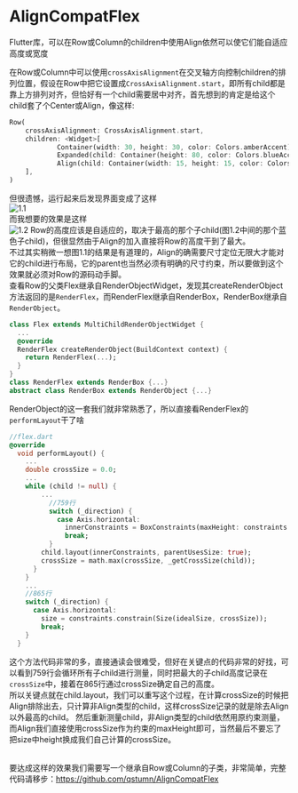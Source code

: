 # AlignCompatFlex
Flutter库，可以在Row或Column的children中使用Align依然可以使它们能自适应高度或宽度

在Row或Column中可以使用`crossAxisAlignment`在交叉轴方向控制children的排列位置，假设在Row中把它设置成`CrossAxisAlignment.start`，即所有child都是靠上方排列对齐，但恰好有一个child需要居中对齐，首先想到的肯定是给这个child套了个Center或Align，像这样: 
```dart
Row(
    crossAxisAlignment: CrossAxisAlignment.start,
    children: <Widget>[
            Container(width: 30, height: 30, color: Colors.amberAccent),
            Expanded(child: Container(height: 80, color: Colors.blueAccent)),
            Align(child: Container(width: 15, height: 15, color: Colors.deepOrange)),
    ],
)
```
但很遗憾，运行起来后发现界面变成了这样
<br/>![1.1](https://upload-images.jianshu.io/upload_images/2384878-01b57d5c2c43cb24.png?imageMogr2/auto-orient/strip%7CimageView2/2/w/1240)
<br/>而我想要的效果是这样
<br/>![1.2](https://upload-images.jianshu.io/upload_images/2384878-aaff3ac85e536e68.png?imageMogr2/auto-orient/strip%7CimageView2/2/w/1240)
Row的高度应该是自适应的，取决于最高的那个子child(图1.2中间的那个蓝色子child)，但很显然由于Align的加入直接将Row的高度干到了最大。
<br/>不过其实稍微一想图1.1的结果是有道理的，Align的确需要尺寸定位无限大才能对它的child进行布局，它的parent也当然必须有明确的尺寸约束，所以要做到这个效果就必须对Row的源码动手脚。
<br/>查看Row的父类Flex继承自RenderObjectWidget，发现其createRenderObject方法返回的是`RenderFlex`，而RenderFlex继承自RenderBox，RenderBox继承自`RenderObject`。
```dart
class Flex extends MultiChildRenderObjectWidget {
  ...
  @override
  RenderFlex createRenderObject(BuildContext context) {
    return RenderFlex(...);
  }
}
class RenderFlex extends RenderBox {...}
abstract class RenderBox extends RenderObject {...}
```
RenderObject的这一套我们就非常熟悉了，所以直接看RenderFlex的`performLayout`干了啥
```dart
//flex.dart 
@override
  void performLayout() {
    ...
    double crossSize = 0.0;
    ...
    while (child != null) {
        ...
          //759行
          switch (_direction) {
            case Axis.horizontal:
              innerConstraints = BoxConstraints(maxHeight: constraints.maxHeight);
              break;
          }
        child.layout(innerConstraints, parentUsesSize: true);
        crossSize = math.max(crossSize, _getCrossSize(child));
      }
    }
    ...
    //865行
    switch (_direction) {
      case Axis.horizontal:
        size = constraints.constrain(Size(idealSize, crossSize));
        break;
    }
  }
```
这个方法代码非常的多，直接通读会很难受，但好在关键点的代码非常的好找，可以看到759行会循环所有子child进行测量，同时把最大的子child高度记录在`crossSize`中，接着在865行通过crossSize确定自己的高度。
<br/>所以关键点就在child.layout，我们可以重写这个过程，在计算crossSize的时候把Align排除出去，只计算非Align类型的child，这样crossSize记录的就是除去Align以外最高的child。
然后重新测量child，非Align类型的child依然用原约束测量，而Align我们直接使用crossSize作为约束的maxHeight即可，当然最后不要忘了把size中height换成我们自己计算的crossSize。

<br/>要达成这样的效果我们需要写一个继承自Row或Column的子类，非常简单，完整代码请移步：https://github.com/qstumn/AlignCompatFlex
